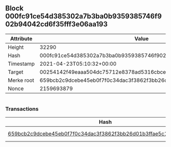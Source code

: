 ## Block 000fc91ce54d385302a7b3ba0b9359385746f902b94042cd6f35fff3e06aa193

Attribute | Value
--- | ---
Height | 32290
Hash | 000fc91ce54d385302a7b3ba0b9359385746f902b94042cd6f35fff3e06aa193
Timestamp | 2021-04-23T05:10:32+00:00
Target | 00254142f49eaaa504dc75712e8378ad5316cbcead634704b3734b6271167cc4
Merke root | 659bcb2c9dcebe45eb0f7f0c34dac3f3862f3bb26d01b3ffae5c1628a61e7c97
Nonce | 2159693879

```

```

### Transactions

Hash | Amount
--- | ---
[659bcb2c9dcebe45eb0f7f0c34dac3f3862f3bb26d01b3ffae5c1628a61e7c97](659bcb2c9dcebe45eb0f7f0c34dac3f3862f3bb26d01b3ffae5c1628a61e7c97.md) | 10.00000000 SKEPTI 
